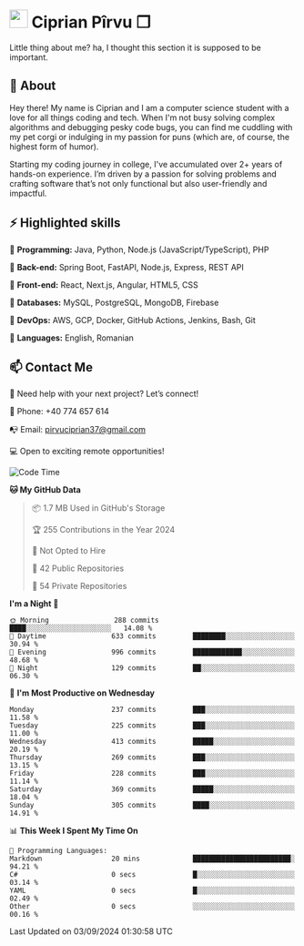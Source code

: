 # <img height="32px" src="https://user-images.githubusercontent.com/74038190/216122041-518ac897-8d92-4c6b-9b3f-ca01dcaf38ee.png"> Ciprian Pîrvu ❐ </h1>

Little thing about me? ha, I thought this section it is supposed to be important.

## 🧐 About

Hey there! My name is Ciprian and I am a computer science student with a love for all things coding and tech. When I'm not busy solving complex algorithms and debugging pesky code bugs, you can find me cuddling with my pet corgi or indulging in my passion for puns (which are, of course, the highest form of humor).

Starting my coding journey in college, I've accumulated over 2+ years of hands-on experience. I’m driven by a passion for solving problems and crafting software that’s not only functional but also user-friendly and impactful.


## ⚡ Highlighted skills

🎯 **Programming:** Java, Python, Node.js (JavaScript/TypeScript), PHP

🎯 **Back-end:** Spring Boot, FastAPI, Node.js, Express, REST API

🎯 **Front-end:** React, Next.js, Angular, HTML5, CSS

🎯 **Databases:** MySQL, PostgreSQL, MongoDB, Firebase

🎯 **DevOps:** AWS, GCP, Docker, GitHub Actions, Jenkins, Bash, Git

🎯 **Languages:** English, Romanian



## 📫 Contact Me

🤝 Need help with your next project? Let’s connect!

📱 Phone: +40 774 657 614

📭 Email: pirvuciprian37@gmail.com


💻 Open to exciting remote opportunities!

<!--START_SECTION:waka-->
![Code Time](http://img.shields.io/badge/Code%20Time-2%2C125%20hrs%2022%20mins-blue)

**🐱 My GitHub Data** 

> 📦 1.7 MB Used in GitHub's Storage 
 > 
> 🏆 255 Contributions in the Year 2024
 > 
> 🚫 Not Opted to Hire
 > 
> 📜 42 Public Repositories 
 > 
> 🔑 54 Private Repositories 
 > 
**I'm a Night 🦉** 

```text
🌞 Morning                288 commits         ████░░░░░░░░░░░░░░░░░░░░░   14.08 % 
🌆 Daytime                633 commits         ████████░░░░░░░░░░░░░░░░░   30.94 % 
🌃 Evening                996 commits         ████████████░░░░░░░░░░░░░   48.68 % 
🌙 Night                  129 commits         ██░░░░░░░░░░░░░░░░░░░░░░░   06.30 % 
```
📅 **I'm Most Productive on Wednesday** 

```text
Monday                   237 commits         ███░░░░░░░░░░░░░░░░░░░░░░   11.58 % 
Tuesday                  225 commits         ███░░░░░░░░░░░░░░░░░░░░░░   11.00 % 
Wednesday                413 commits         █████░░░░░░░░░░░░░░░░░░░░   20.19 % 
Thursday                 269 commits         ███░░░░░░░░░░░░░░░░░░░░░░   13.15 % 
Friday                   228 commits         ███░░░░░░░░░░░░░░░░░░░░░░   11.14 % 
Saturday                 369 commits         █████░░░░░░░░░░░░░░░░░░░░   18.04 % 
Sunday                   305 commits         ████░░░░░░░░░░░░░░░░░░░░░   14.91 % 
```


📊 **This Week I Spent My Time On** 

```text
💬 Programming Languages: 
Markdown                 20 mins             ████████████████████████░   94.21 % 
C#                       0 secs              █░░░░░░░░░░░░░░░░░░░░░░░░   03.14 % 
YAML                     0 secs              █░░░░░░░░░░░░░░░░░░░░░░░░   02.49 % 
Other                    0 secs              ░░░░░░░░░░░░░░░░░░░░░░░░░   00.16 % 
```


 Last Updated on 03/09/2024 01:30:58 UTC
<!--END_SECTION:waka-->
